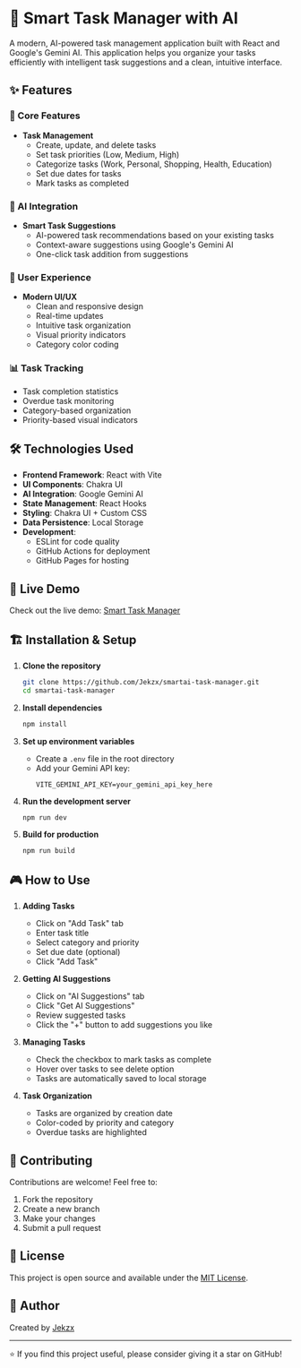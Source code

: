 # 🚀 Smart Task Manager with AI

A modern, AI-powered task management application built with React and Google's Gemini AI. This application helps you organize your tasks efficiently with intelligent task suggestions and a clean, intuitive interface.

## ✨ Features

### 🎯 Core Features
- **Task Management**
  - Create, update, and delete tasks
  - Set task priorities (Low, Medium, High)
  - Categorize tasks (Work, Personal, Shopping, Health, Education)
  - Set due dates for tasks
  - Mark tasks as completed

### 🤖 AI Integration
- **Smart Task Suggestions**
  - AI-powered task recommendations based on your existing tasks
  - Context-aware suggestions using Google's Gemini AI
  - One-click task addition from suggestions

### 💫 User Experience
- **Modern UI/UX**
  - Clean and responsive design
  - Real-time updates
  - Intuitive task organization
  - Visual priority indicators
  - Category color coding

### 📊 Task Tracking
- Task completion statistics
- Overdue task monitoring
- Category-based organization
- Priority-based visual indicators

## 🛠️ Technologies Used

- **Frontend Framework**: React with Vite
- **UI Components**: Chakra UI
- **AI Integration**: Google Gemini AI
- **State Management**: React Hooks
- **Styling**: Chakra UI + Custom CSS
- **Data Persistence**: Local Storage
- **Development**: 
  - ESLint for code quality
  - GitHub Actions for deployment
  - GitHub Pages for hosting

## 🚀 Live Demo

Check out the live demo: [Smart Task Manager](https://jekzx.github.io/smartai-task-manager/)

## 🏗️ Installation & Setup

1. **Clone the repository**
   ```bash
   git clone https://github.com/Jekzx/smartai-task-manager.git
   cd smartai-task-manager
   ```

2. **Install dependencies**
   ```bash
   npm install
   ```

3. **Set up environment variables**
   - Create a `.env` file in the root directory
   - Add your Gemini API key:
     ```
     VITE_GEMINI_API_KEY=your_gemini_api_key_here
     ```

4. **Run the development server**
   ```bash
   npm run dev
   ```

5. **Build for production**
   ```bash
   npm run build
   ```

## 🎮 How to Use

1. **Adding Tasks**
   - Click on "Add Task" tab
   - Enter task title
   - Select category and priority
   - Set due date (optional)
   - Click "Add Task"

2. **Getting AI Suggestions**
   - Click on "AI Suggestions" tab
   - Click "Get AI Suggestions"
   - Review suggested tasks
   - Click the "+" button to add suggestions you like

3. **Managing Tasks**
   - Check the checkbox to mark tasks as complete
   - Hover over tasks to see delete option
   - Tasks are automatically saved to local storage

4. **Task Organization**
   - Tasks are organized by creation date
   - Color-coded by priority and category
   - Overdue tasks are highlighted

## 🤝 Contributing

Contributions are welcome! Feel free to:
1. Fork the repository
2. Create a new branch
3. Make your changes
4. Submit a pull request

## 📝 License

This project is open source and available under the [MIT License](LICENSE).

## 👤 Author

Created by [Jekzx](https://github.com/Jekzx)

---

⭐️ If you find this project useful, please consider giving it a star on GitHub!
